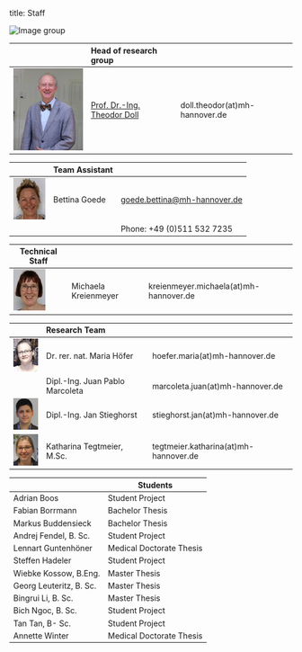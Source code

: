 title: Staff

![Image group](Gruppe.png)


||Head of research group        |   |
|--------------|:---------------|----|
|![Image Theo Doll](Doll2.png)|[Prof. Dr.-Ing. Theodor Doll](pagedoll.html)|	doll.theodor(at)mh-hannover.de|   



||Team Assistant          |   |
|--------------|:---------------------|------|
|![Image Bettina Goede](Betti.jpg) | Bettina Goede	| goede.bettina@mh-hannover.de|
|                                   |                 |	Phone: +49 (0)511 532 7235 |

|Technical Staff|                     |      |
|--------------|---------------------|------|
|![Michaela Kreienmeyer](Michaela.jpg) | Michaela Kreienmeyer	|	kreienmeyer.michaela(at)mh-hannover.de     |

||Research Team      |  |
|---------|:------|------|
|![Image Maria Höfer](Maria.png) | Dr. rer. nat. Maria Höfer | hoefer.maria(at)mh-hannover.de |
|   | Dipl.-Ing. Juan Pablo Marcoleta | marcoleta.juan(at)mh-hannover.de|
|![Image Jan Stieghorst ](Jan.png) |  Dipl.-Ing. Jan Stieghorst|	stieghorst.jan(at)mh-hannover.de|    
|![Image Katharina Tegtmeier](Katharina.png)  | Katharina Tegtmeier, M.Sc. 	|	tegtmeier.katharina(at)mh-hannover.de | 



|  |Students   |
|-----------|-------------|
|Adrian Boos | Student Project|
|Fabian Borrmann | Bachelor Thesis|
|Markus Buddensieck | Bachelor Thesis|
|Andrej Fendel, B. Sc.|Student Project|
|Lennart Guntenhöner |Medical Doctorate Thesis |
|Steffen Hadeler|Student Project|
|Wiebke Kossow, B.Eng. | Master Thesis|
|Georg Leuteritz, B. Sc. | Master Thesis|
|Bingrui Li, B. Sc. | Master Thesis|
|Bich Ngoc, B. Sc.| Student Project|
|Tan Tan, B- Sc. | Student Project|
|Annette Winter | Medical Doctorate Thesis|
